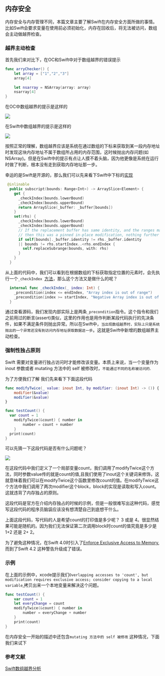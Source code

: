 ## 内存安全

内存安全与内存管理不同，本篇文章主要了解Swift在内存安全方面所做的事情。比如Swift会要求变量在使用前必须初始化，内存在回收后，将无法被访问，数组会主动做越界检查。

### 越界主动检查

首先我们来对比下，在OC和Swift中对于数组越界的错误提示

```swift
func arryChecker() {
    let array = ["1","2","3"]
    array[4]
    
    let nsarray = NSArray(array: array)
    nsarray[4]
}
```

在OC中数组越界的提示是这样的

![](https://tva1.sinaimg.cn/large/008vxvgGly1h7mzrlxsgoj3105035ab2.jpg)

在Swift中数组越界的提示是这样的

![](https://tva1.sinaimg.cn/large/008vxvgGly1h7mzsmggwaj30zq02e0st.jpg)

按照正常的理解，数组越界应该是系统在通过数组的下标来获取到某一段内存地址时发现这块内存地址不属于数组所占用的内存范围，这时候抛出内存问题(如NSArray)。但是在Swift中的提示有点让人摸不着头脑，因为他更像是系统在运行时做了判断，根本没有走到获取内存地址那一步。

幸运的是Swift是开源的，那么我们可以先来看下Swift中下标的[实现](https://github.com/apple/swift/blob/main/stdlib/public/core/Array.swift)

```swift
 @inlinable
  public subscript(bounds: Range<Int>) -> ArraySlice<Element> {
    get {
      _checkIndex(bounds.lowerBound)
      _checkIndex(bounds.upperBound)
      return ArraySlice(_buffer: _buffer[bounds])
    }
    set(rhs) {
      _checkIndex(bounds.lowerBound)
      _checkIndex(bounds.upperBound)
      // If the replacement buffer has same identity, and the ranges match,
      // then this was a pinned in-place modification, nothing further needed.
      if self[bounds]._buffer.identity != rhs._buffer.identity
      || bounds != rhs.startIndex..<rhs.endIndex {
        self.replaceSubrange(bounds, with: rhs)
      }
    }
  }
```
从上面的代码中，我们可以看到在根据数组的下标获取指定位置的元素时，会先执行一个`_checkIndex `[方法](https://github.com/apple/swift/blob/main/stdlib/public/core/Array.swift)，那么这个方法又是做什么的呢？

```swift
  internal func _checkIndex(_ index: Int) {
    _precondition(index <= endIndex, "Array index is out of range")
    _precondition(index >= startIndex, "Negative Array index is out of range")
  }
```

通过查看源码，我们发现内部实际上是两条`_precondition`指令。这个指令和我们之前用过的断言(assert)类似，这里的作用也是用作判断某段代码执行的先决条件，如果不满足条件则抛出异常。所以在Swift中，`当出现数组越界时，实际上只是系统抛出的一个异常还没有到访问内存地址获取数据这一步`。这就是Swift中新增的数组越界主动检查。

### 强制性独占原则

Swift 需要对变量进行独占访问时才能修改该变量。本质上来说，当一个变量作为 inout 参数或者 mutating 方法中的 self 被修改时，`不能通过不同的名称被访问的`.

为了方便我们了解 我们先来看下下面这段代码

```swift
func modifyTwice(_ value: inout Int, by modifier: (inout Int) -> ()) {
    modifier(&value)
    modifier(&value)
}

func testCount() {
  var count = 1
    modifyTwice(&count) { number in
        number = count + number
    }
  print(count)
}
```

可以先猜一下这段代码是否有什么问题呢？

![](https://tva1.sinaimg.cn/large/008vxvgGly1h7n46u949yj31in08taat.jpg)

在这段代码中我们定义了一个局部变量count，我们调用了modifyTwice这个方法，同时参数value传的就是count的值,且我们使用了inout这个关键词来修饰，这就意味着我们可以在modifyTwice这个函数里修改count的值。在modifyTwice这个方法中我们调用了两次modifier这个block，block的实现是读取和写入count。这就违背了内存独占的原则。

这段代码是官方在介绍内存独占的时候的示例，但是一般很难写出这种代码，感觉写这段代码的程序员脑袋应该没有想清楚自己到底想干什么。

上面这段代码，写代码的人是希望count的打印值是多少呢？ 3 或是 4。很显然结果可能是随机的。因为我们无法保证第二次调用block时count的值究竟是多少是1+2 还是 2+ 2。

为了避免这种情况，在Swift 4.0时引入了[Enforce Exclusive Access to Memory](https://github.com/apple/swift-evolution/blob/main/proposals/0176-enforce-exclusive-access-to-memory.md), 而到了Swift 4.2 这种警告升级成了错误。


### 示例

在上面的示例中，xcode提示我们`Overlapping accesses to 'count', but modification requires exclusive access; consider copying to a local variable`,拷贝出来一个本地变量来解决这个问题。

```swift
func testCount() {
    var count = 1
    let everyChange = count
    modifyTwice(&count) { number in
        number = everyChange + number
    }
    print(count)
}
```

在内存安全一开始的描述中还包含`mutating 方法中的 self 被修改` 这种情况，下面我们来试下





### 参考文献

[Swift数组越界分析](https://tannerjin.github.io/2018/12/20/Swift%E6%95%B0%E7%BB%84%E8%B6%8A%E7%95%8C%E5%88%86%E6%9E%90/)


